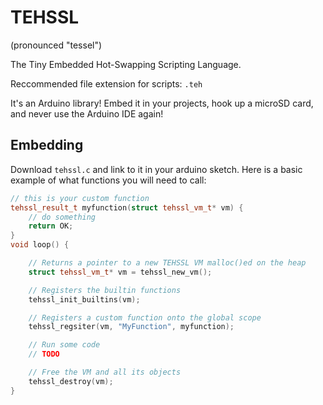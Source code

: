 # TEHSSL

(pronounced "tessel")

The Tiny Embedded Hot-Swapping Scripting Language.

Reccommended file extension for scripts: `.teh`

It's an Arduino library! Embed it in your projects, hook up a microSD card, and never use the Arduino IDE again!

## Embedding

Download `tehssl.c` and link to it in your arduino sketch. Here is a basic example of what functions you will need to call:

```cpp
// this is your custom function
tehssl_result_t myfunction(struct tehssl_vm_t* vm) {
    // do something
    return OK;
}
void loop() {

    // Returns a pointer to a new TEHSSL VM malloc()ed on the heap
    struct tehssl_vm_t* vm = tehssl_new_vm();

    // Registers the builtin functions
    tehssl_init_builtins(vm);

    // Registers a custom function onto the global scope
    tehssl_regsiter(vm, "MyFunction", myfunction);

    // Run some code
    // TODO

    // Free the VM and all its objects
    tehssl_destroy(vm);
}

```
